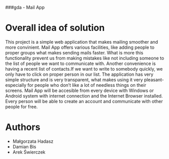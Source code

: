 ###gda - Mail App

# Overall idea of solution
This project is a simple web application that makes mailing smoother and more convinient. 
Mail App offers various facilities, like adding people to proper groups what makes sending mails faster. What is more this functionality prevent us from making mistakes like not including someone to the list of people we want to communicate with. Another convenience is having a recent list of contacts.If we want to write to somebody quickly, we only have to click on proper person in our list. The application has very simple structure and is very transparent, what makes using it very pleasant- especially for people who don’t like a lot of needless things on their screens. 
Mail App will be accesible from every device with Windows or Android system with internet connection and the Internet Browser installed. Every person will be able to create an account and communicate with other people for free.

# Authors
* Małgorzata Hadasz
* Damian Bis
* Arek Świerczek